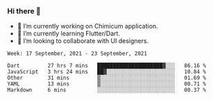 ### Hi there 👋

<!--
**devcat37/devcat37** is a ✨ _special_ ✨ repository because its `README.md` (this file) appears on your GitHub profile.-->


- 🔭 I’m currently working on Chimicum application.
- 🌱 I’m currently learning Flutter/Dart.
- 👯 I’m looking to collaborate with UI designers.
<!-- - 🤔 I’m looking for help with ... -->

<!--START_SECTION:waka-->
```text
Week: 17 September, 2021 - 23 September, 2021

Dart         27 hrs 7 mins   █████████████████████▓░░░   86.16 % 
JavaScript   3 hrs 24 mins   ██▓░░░░░░░░░░░░░░░░░░░░░░   10.84 % 
Other        31 mins         ▒░░░░░░░░░░░░░░░░░░░░░░░░   01.69 % 
YAML         13 mins         ▒░░░░░░░░░░░░░░░░░░░░░░░░   00.71 % 
Markdown     6 mins          ░░░░░░░░░░░░░░░░░░░░░░░░░   00.37 % 
```
<!--END_SECTION:waka-->
